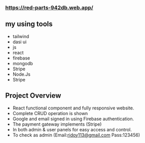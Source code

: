 ### https://red-parts-942db.web.app/
## my using tools 
* tailwind 
* dasi ui
* js 
* react
* firebase
* mongodb
* Stripe
* Node.Js
* Stripe

## Project Overview
* React functional component and fully responsive website.
* Complete CRUD operation is shown
* Google and email signed in using Firebase authentication.
* The payment gateway implements (Stripe)
* In both admin & user panels for easy access and control.
* To check as admin (Email:ridoy113@gmail.com  Pass:123456)